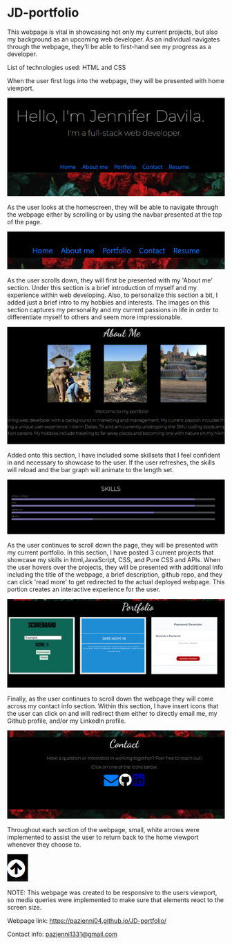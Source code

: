 # JD-portfolio
This webpage is vital in showcasing not only my current projects, but also my background as an upcoming web developer. As an individual navigates through the webpage, they'll be able to first-hand see my progress as a developer.

List of technologies used: HTML and CSS

When the user first logs into the webpage, they will be presented with home viewport.

![This image shows the first viewport the user sees when first getting onto the website](https://raw.githubusercontent.com/pazjenni04/JD-portfolio/main/images/intro-page_img.PNG)

As the user looks at the homescreen, they will be able to navigate through the webpage either by scrolling or by using the navbar presented at the top of the page.

![This image shows the navbar and the different options that the user can choose from.  The user can press 'home', 'About me', 'Portfolio', 'Contact', or 'Resume'](https://raw.githubusercontent.com/pazjenni04/JD-portfolio/main/images/navbar-img.PNG)

As the user scrolls down, they will first be presented with my 'About me' section. Under this section is a brief introduction of myself and my experience within web developing. Also, to personalize this section a bit, I added just a brief intro to my hobbies and interests. The images on this section captures my personality and my current passions in life in order to differentiate myself to others and seem more impressionable.

![This image shows the section 'About me'](https://raw.githubusercontent.com/pazjenni04/JD-portfolio/main/images/about-me_img.PNG)

Added onto this section, I have included some skillsets that I feel confident in and necessary to showcase to the user.  If the user refreshes, the skills will reload and the bar graph will animate to the length set.

![This image shows the skills section within the 'About me'](https://raw.githubusercontent.com/pazjenni04/JD-portfolio/main/images/skills-img.PNG)

As the user continues to scroll down the page, they will be presented with my current portfolio.  In this section, I have posted 3 current projects that showcase my skills in  html,JavaScript, CSS, and Pure CSS and APIs.  When the user hovers over the projects, they will be presented with additional info including the title of the webpage, a brief description, github repo, and they can click 'read more' to get redirected to the actual deployed webpage.  This portion creates an interactive experience for the user.

![This image shows examples of the projects within my portfolio](https://raw.githubusercontent.com/pazjenni04/JD-portfolio/main/images/portfolio-img.PNG)

Finally, as the user continues to scroll down the webpage they will come across my contact info section.  Within this section, I have insert icons that the user can click on and will redirect them either to directly email me, my Github profile, and/or my LinkedIn profile.

![This image shows the contact section within the webpage.  User can click on one of the presented icons to contact me either via email, github profile, or LinkedIn](https://raw.githubusercontent.com/pazjenni04/JD-portfolio/main/images/contact-img.PNG)

Throughout each section of the webpage, small, white arrows were implemented to assist the user to return back to the home viewport whenever they choose to.

![This image shows a picture of the arrow that the user can use to return to the home viewport](https://raw.githubusercontent.com/pazjenni04/JD-portfolio/main/images/return-img.PNG)

NOTE: This webpage was created to be responsive to the users viewport, so media queries were implemented to make sure that elements react to the screen size.

Webpage link: https://pazjenni04.github.io/JD-portfolio/

Contact info: pazjenni1331@gmail.com
